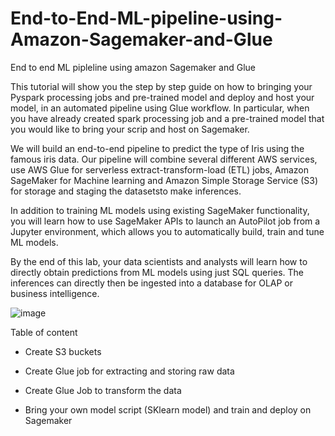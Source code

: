 # End-to-End-ML-pipeline-using-Amazon-Sagemaker-and-Glue
End to end ML pipleline using amazon Sagemaker and Glue

This tutorial will show you the step by step guide on how to bringing your Pyspark processing jobs and pre-trained model and deploy and host your model, in an automated pipeline using Glue workflow. In particular, when you have already created spark processing job and a pre-trained model that you would like to bring your scrip and host on Sagemaker.

We will build an end-to-end pipeline to predict the type of Iris using the famous iris data. Our pipeline will combine several different AWS services, use AWS Glue for serverless extract-transform-load (ETL) jobs, Amazon SageMaker for Machine learning and Amazon Simple Storage Service (S3) for storage and staging the datasetsto make inferences.

In addition to training ML models using existing SageMaker functionality, you will learn how to use SageMaker APIs to launch an AutoPilot job from a Jupyter environment, which allows you to automatically build, train and tune ML models.

By the end of this lab, your data scientists and analysts will learn how to directly obtain predictions from ML models using just SQL queries. The inferences can directly then be ingested into a database for OLAP or business intelligence.

![image](https://user-images.githubusercontent.com/9032900/109739694-1bab3400-7c1e-11eb-96bf-160228bf505f.png)

Table of content
- Create S3 buckets

- Create Glue job for extracting and storing raw data

- Create Glue Job to transform the data

- Bring your own model script (SKlearn model) and train and deploy on Sagemaker
